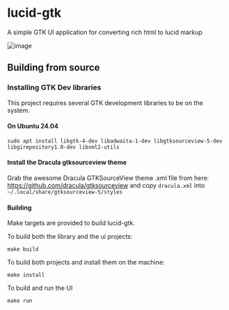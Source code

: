 # lucid-gtk
A simple GTK UI application for converting rich html to lucid markup

![image](https://github.com/user-attachments/assets/be9bfc6c-32a9-4a57-b77c-8ef90563a820)



## Building from source

### Installing GTK Dev libraries

This project requires several GTK development libraries to be on the system.

#### On Ubuntu 24.04

```
sudo apt install libgtk-4-dev libadwaita-1-dev libgtksourceview-5-dev libgirepository1.0-dev libxml2-utils
```
#### Install the Dracula gtksourceview theme

Grab the awesome Dracula GTKSourceView theme .xml file from here: https://github.com/dracula/gtksourceview and copy `dracula.xml` into `~/.local/share/gtksourceview-5/styles`

#### Building

Make targets are provided to build lucid-gtk.

To build both the library and the ui projects:

```
make build
```

To build both projects and install them on the machine:

```
make install
```

To build and run the UI

```
make run
```

